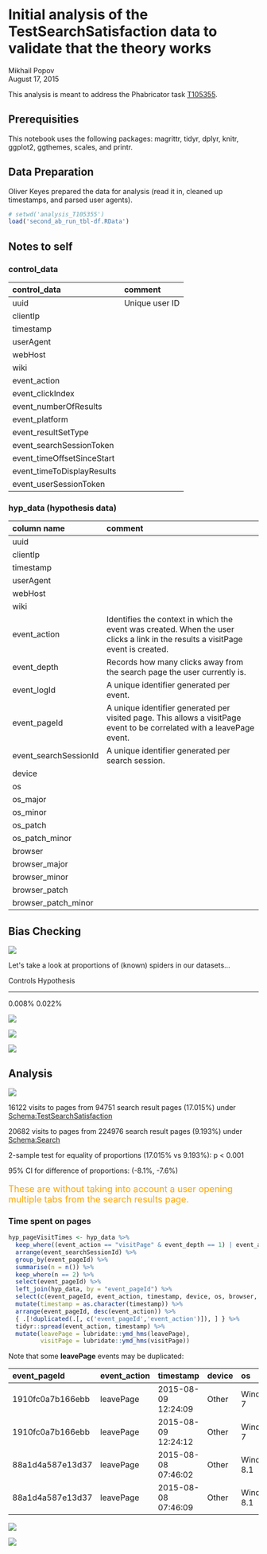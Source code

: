 # Initial analysis of the TestSearchSatisfaction data to validate that the theory works
Mikhail Popov  
August 17, 2015  

 This analysis is meant to address the Phabricator task [T105355](https://phabricator.wikimedia.org/T105355).

## Prerequisities

This notebook uses the following packages: magrittr, tidyr, dplyr, knitr, ggplot2, ggthemes, scales, and printr.



## Data Preparation

Oliver Keyes prepared the data for analysis (read it in, cleaned up timestamps, and parsed user agents).




```r
# setwd('analysis_T105355')
load('second_ab_run_tbl-df.RData')
```

## Notes to self

### control_data

|control_data               |comment                          |
|:--------------------------|:--------------------------------|
|uuid                       |Unique user ID
|clientIp                   ||
|timestamp                  ||
|userAgent                  ||
|webHost                    ||
|wiki                       ||
|event_action               ||
|event_clickIndex           ||
|event_numberOfResults      ||
|event_platform             ||
|event_resultSetType        ||
|event_searchSessionToken   ||
|event_timeOffsetSinceStart ||
|event_timeToDisplayResults ||
|event_userSessionToken     ||

### hyp_data (hypothesis data)

|column name           | comment                      |
|:---------------------|:-----------------------------|
|uuid                  ||
|clientIp              ||
|timestamp             ||
|userAgent             ||
|webHost               ||
|wiki                  ||
|event_action          | Identifies the context in which the event was created. When the user clicks a link in the results a visitPage event is created. |
|event_depth           | Records how many clicks away from the search page the user currently is. |
|event_logId           | A unique identifier generated per event. |
|event_pageId          | A unique identifier generated per visited page. This allows a visitPage event to be correlated with a leavePage event. |
|event_searchSessionId | A unique identifier generated per search session. |
|device                     ||
|os                         ||
|os_major                   ||
|os_minor                   ||
|os_patch                   ||
|os_patch_minor             ||
|browser                    ||
|browser_major              ||
|browser_minor              ||
|browser_patch              ||
|browser_patch_minor        ||

## Bias Checking

![](notebook_files/figure-html/unnamed-chunk-4-1.png) 

Let's take a look at proportions of (known) spiders in our datasets...


Controls   Hypothesis 
---------  -----------
0.008%     0.022%     



![](notebook_files/figure-html/unnamed-chunk-7-1.png) 

![](notebook_files/figure-html/unnamed-chunk-8-1.png) 

![](notebook_files/figure-html/unnamed-chunk-9-1.png) 

## Analysis

![](notebook_files/figure-html/unnamed-chunk-10-1.png) 



16122 visits to pages from 94751 search result pages (17.015%) under [Schema:TestSearchSatisfaction](https://meta.wikimedia.org/wiki/Schema:TestSearchSatisfaction)



20682 visits to pages from 224976 search result pages (9.193%) under [Schema:Search](https://meta.wikimedia.org/wiki/Schema:Search)



2-sample test for equality of proportions (17.015% vs 9.193%): p < 0.001

95% CI for difference of proportions: (-8.1%, -7.6%)

<p style="color: orange; font-size: large;">These are without taking into account a user opening multiple tabs from the search results page.</p>

### Time spent on pages


```r
hyp_pageVisitTimes <- hyp_data %>%
  keep_where((event_action == "visitPage" & event_depth == 1) | event_action == "leavePage") %>%
  arrange(event_searchSessionId) %>%
  group_by(event_pageId) %>%
  summarise(n = n()) %>%
  keep_where(n == 2) %>%
  select(event_pageId) %>%
  left_join(hyp_data, by = "event_pageId") %>%
  select(c(event_pageId, event_action, timestamp, device, os, browser, event_searchSessionId)) %>%
  mutate(timestamp = as.character(timestamp)) %>%
  arrange(event_pageId, desc(event_action)) %>%
  { .[!duplicated(.[, c('event_pageId','event_action')]), ] } %>%
  tidyr::spread(event_action, timestamp) %>%
  mutate(leavePage = lubridate::ymd_hms(leavePage),
         visitPage = lubridate::ymd_hms(visitPage))
```

Note that some **leavePage** events may be duplicated:

|event_pageId     |event_action |timestamp           |device |os          |browser |event_searchSessionId |
|:----------------|:------------|:-------------------|:------|:-----------|:-------|:---------------------|
|1910fc0a7b166ebb |leavePage    |2015-08-09 12:24:09 |Other  |Windows 7   |Chrome  |52d5a92c39058011      |
|1910fc0a7b166ebb |leavePage    |2015-08-09 12:24:12 |Other  |Windows 7   |Chrome  |52d5a92c39058011      |
|88a1d4a587e13d37 |leavePage    |2015-08-08 07:46:02 |Other  |Windows 8.1 |Chrome  |de5f532a31d6ee91      |
|88a1d4a587e13d37 |leavePage    |2015-08-08 07:46:09 |Other  |Windows 8.1 |Chrome  |de5f532a31d6ee91      |

![](notebook_files/figure-html/unnamed-chunk-15-1.png) 

![](notebook_files/figure-html/unnamed-chunk-16-1.png) 
